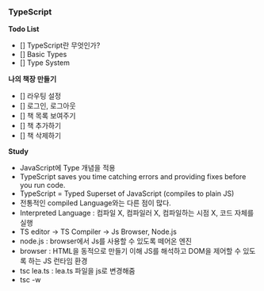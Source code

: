 <h3>TypeScript</h3>

<b>Todo List</b>

- [] TypeScript란 무엇인가?
- [] Basic Types
- [] Type System

<b>나의 책장 만들기</b>

- [] 라우팅 설정
- [] 로그인, 로그아웃
- [] 책 목록 보여주기
- [] 책 추가하기
- [] 책 삭제하기

<b>Study</b>

- JavaScript에 Type 개념을 적용
- TypeScript saves you time catching errors and providing fixes before you run code.
- TypeScript = Typed Superset of JavaScript (compiles to plain JS)
- 전통적인 compiled Language와는 다른 점이 많다.
- Interpreted Language : 컴파일 X, 컴파일러 X, 컴파일하는 시점 X, 코드 자체를 실행
- TS editor -> TS Compiler -> Js Browser, Node.js
- node.js : browser에서 Js를 사용할 수 있도록 떼어온 엔진
- browser : HTML을 동적으로 만들기 이해 JS를 해석하고 DOM을 제어할 수 있도록 하는 JS 런타임 환경
- tsc lea.ts : lea.ts 파일을 js로 변경해줌
- tsc -w
